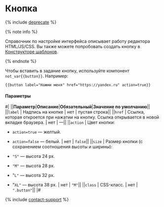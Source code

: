 # Кнопка

{% include [deprecate](../../../_includes/deprecate.md) %}

{% note info %}

Справочник по настройке интерфейса описывает работу редактора HTML/JS/CSS. Вы также можете попробовать создать кнопку в [Конструкторе шаблонов](../../../template-builder/reference/field.button-radio.md).

{% endnote %}

Чтобы вставить в задание кнопку, используйте компонент `not_var{{button}}`. Например:

```plaintext
{{button label="Нажми меня" href="https://yandex.ru" action=true}}
```

#### Параметры

#|
||**Параметр**|**Описание**|**Обязательный**|**Значение по умолчанию**||
||`label` | Надпись на кнопке | нет | пустая строка||
||`href` | Ссылка, которая откроется при нажатии на кнопку. Ссылка открывается в новой вкладке браузера. | нет | —||
||`action` | Цвет кнопки:

- `action=true` — желтый.

- `action=false` — белый. | нет | `false`||
||`size` | Размер кнопки (с сохранением соотношения высоты и ширины):

- `"S"` — высота 24 px.

- `"M"` — высота 28 px.

- "`L"` — высота 32 px.

- "`XL"` — высота 38 px. | нет | `"M"`||
||`class` | CSS-класс. | нет | `".button"`||
|#

{% include [contact-support](../../_includes/contact-support.md) %}